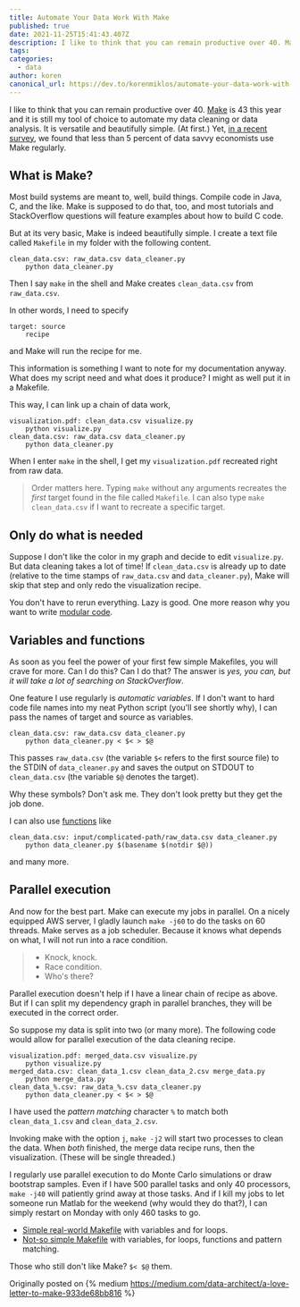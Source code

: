 ```yaml
---
title: Automate Your Data Work With Make
published: true
date: 2021-11-25T15:41:43.407Z
description: I like to think that you can remain productive over 40. Make is 43 this year and it is still my tool...
tags:
categories:
  - data
author: koren
canonical_url: https://dev.to/korenmiklos/automate-your-data-work-with-make-5eha
---
```


I like to think that you can remain productive over 40. [Make](https://en.wikipedia.org/wiki/Make_(software)) is 43 this year and it is still my tool of choice to automate my data cleaning or data analysis. It is versatile and beautifully simple. (At first.) Yet, [in a recent survey](https://gist.github.com/csokaimola/219911140de94e01851cc621f50ea794), we found that less than 5 percent of data savvy economists use Make regularly.

## What is Make?
Most build systems are meant to, well, build things. Compile code in Java, C, and the like. Make is supposed to do that, too, and most tutorials and StackOverflow questions will feature examples about how to build C code.

But at its very basic, Make is indeed beautifully simple. I create a text file called `Makefile` in my folder with the following content.
```make
clean_data.csv: raw_data.csv data_cleaner.py
    python data_cleaner.py
```
Then I say `make` in the shell and Make creates `clean_data.csv` from `raw_data.csv`.

In other words, I need to specify
```make
target: source
    recipe
```
and Make will run the recipe for me.

This information is something I want to note for my documentation anyway. What does my script need and what does it produce? I might as well put it in a Makefile.

This way, I can link up a chain of data work,
```make
visualization.pdf: clean_data.csv visualize.py
    python visualize.py
clean_data.csv: raw_data.csv data_cleaner.py
    python data_cleaner.py
```
When I enter `make` in the shell, I get my `visualization.pdf` recreated right from raw data.

> Order matters here. Typing `make` without any arguments recreates the *first* target found in the file called `Makefile`. I can also type `make clean_data.csv` if I want to recreate a specific target.

## Only do what is needed
Suppose I don't like the color in my graph and decide to edit `visualize.py`. But data cleaning takes a lot of time! If `clean_data.csv` is already up to date (relative to the time stamps of `raw_data.csv` and `data_cleaner.py`), Make will skip that step and only redo the visualization recipe. 

You don't have to rerun everything. Lazy is good. One more reason why you want to write [modular code](https://dev.to/korenmiklos/the-tupperware-approach-to-coding-1g74).

## Variables and functions
As soon as you feel the power of your first few simple Makefiles, you will crave for more. Can I do this? Can I do that? The answer is *yes, you can, but it will take a lot of searching on StackOverflow*.

One feature I use regularly is *automatic variables*. If I don't want to hard code file names into my neat Python script (you'll see shortly why), I can pass the names of target and source as variables.
```make
clean_data.csv: raw_data.csv data_cleaner.py
    python data_cleaner.py < $< > $@
```
This passes `raw_data.csv` (the variable `$<` refers to the first source file) to the STDIN of `data_cleaner.py` and saves the output on STDOUT to `clean_data.csv` (the variable `$@` denotes the target). 

Why these symbols? Don't ask me. They don't look pretty but they get the job done.

I can also use [functions](https://www.gnu.org/software/make/manual/html_node/Functions.html#Functions) like
```make
clean_data.csv: input/complicated-path/raw_data.csv data_cleaner.py
    python data_cleaner.py $(basename $(notdir $@)) 
```
and many more.

## Parallel execution
And now for the best part. Make can execute my jobs in parallel. On a nicely equipped AWS server, I gladly launch `make -j60` to do the tasks on 60 threads. Make serves as a job scheduler. Because it knows what depends on what, I will not run into a race condition.

> - Knock, knock.
> - Race condition.
> - Who's there?

Parallel execution doesn't help if I have a linear chain of recipe as above. But if I can split my dependency graph in parallel branches, they will be executed in the correct order.

So suppose my data is split into two (or many more). The following code would allow for parallel execution of the data cleaning recipe.
```make
visualization.pdf: merged_data.csv visualize.py
    python visualize.py
merged_data.csv: clean_data_1.csv clean_data_2.csv merge_data.py
    python merge_data.py
clean_data_%.csv: raw_data_%.csv data_cleaner.py
    python data_cleaner.py < $< > $@
```
I have used the *pattern matching* character `%` to match both `clean_data_1.csv` and `clean_data_2.csv`. 

Invoking make with the option `j`, `make -j2` will start two processes to clean the data. When *both* finished, the merge data recipe runs, then the visualization. (These will be single threaded.)

I regularly use parallel execution to do Monte Carlo simulations or draw bootstrap samples. Even if I have 500 parallel tasks and only 40 processors, `make -j40` will patiently grind away at those tasks. And if I kill my jobs to let someone run Matlab for the weekend (why would they do that?), I can simply restart on Monday with only 460 tasks to go.

- [Simple real-world Makefile](https://github.com/korenmiklos/per-shipment-costs-replication/blob/master/Makefile) with variables and for loops.
- [Not-so simple Makefile](https://github.com/korenmiklos/imported-inputs-and-productivity-replication/blob/master/code/Makefile) with variables, for loops, functions and pattern matching.

Those who still don't like Make? `$< $@` them.

Originally posted on
{% medium https://medium.com/data-architect/a-love-letter-to-make-933de68bb816 %}